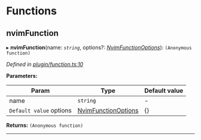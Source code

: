 

# Functions

<a id="nvimfunction"></a>

##  nvimFunction

▸ **nvimFunction**(name: *`string`*, options?: *[NvimFunctionOptions](../interfaces/_plugin_function_.nvimfunctionoptions.md)*): `(Anonymous function)`

*Defined in [plugin/function.ts:10](https://github.com/neovim/node-client/blob/97a65c6/src/plugin/function.ts#L10)*

**Parameters:**

| Param | Type | Default value |
| ------ | ------ | ------ |
| name | `string` | - |
| `Default value` options | [NvimFunctionOptions](../interfaces/_plugin_function_.nvimfunctionoptions.md) |  {} |

**Returns:** `(Anonymous function)`

___

